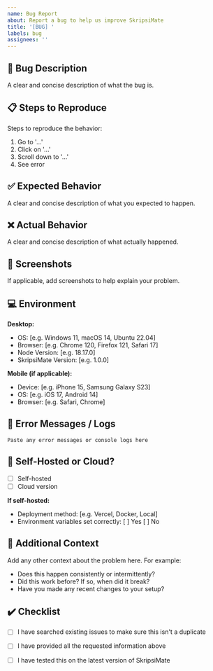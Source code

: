 ```yaml
---
name: Bug Report
about: Report a bug to help us improve SkripsiMate
title: '[BUG] '
labels: bug
assignees: ''
---
```


## 🐛 Bug Description

A clear and concise description of what the bug is.

## 📋 Steps to Reproduce

Steps to reproduce the behavior:
1. Go to '...'
2. Click on '...'
3. Scroll down to '...'
4. See error

## ✅ Expected Behavior

A clear and concise description of what you expected to happen.

## ❌ Actual Behavior

A clear and concise description of what actually happened.

## 📸 Screenshots

If applicable, add screenshots to help explain your problem.

## 💻 Environment

**Desktop:**
- OS: [e.g. Windows 11, macOS 14, Ubuntu 22.04]
- Browser: [e.g. Chrome 120, Firefox 121, Safari 17]
- Node Version: [e.g. 18.17.0]
- SkripsiMate Version: [e.g. 1.0.0]

**Mobile (if applicable):**
- Device: [e.g. iPhone 15, Samsung Galaxy S23]
- OS: [e.g. iOS 17, Android 14]
- Browser: [e.g. Safari, Chrome]

## 📝 Error Messages / Logs

```
Paste any error messages or console logs here
```

## 🔄 Self-Hosted or Cloud?

- [ ] Self-hosted
- [ ] Cloud version

**If self-hosted:**
- Deployment method: [e.g. Vercel, Docker, Local]
- Environment variables set correctly: [ ] Yes [ ] No

## 📎 Additional Context

Add any other context about the problem here. For example:
- Does this happen consistently or intermittently?
- Did this work before? If so, when did it break?
- Have you made any recent changes to your setup?

## ✔️ Checklist

- [ ] I have searched existing issues to make sure this isn't a duplicate
- [ ] I have provided all the requested information above
- [ ] I have tested this on the latest version of SkripsiMate

